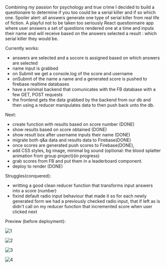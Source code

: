 Combining my passion for psychology and true crime I decided to build a questionaire to determine if you too could be a serial killer and if so which one. Spoiler alert: all answers generate one type of serial killer from real life of fiction. A playful not to be taken too seriously React questionnaire app where user answers a set of questions rendered one at a time and inputs their name and will receive based on the answers selected a result : which serial killer they would be.

Currently works:

- answers are selected and a socore is assigned based on which answers are selected
- name input is grabbed
- on Submit we get a console.log of the score and username
- onSubmit of the name a name and a generated score is pushed to firebase realtime databases
- have a minimal backend that comunicates with the FB database with a few GET, POST requests
- the frontend gets the data grabbed by the backend from our db and then using a reducer manipulates data to then push back unto the db.

Next:

- create function with results based on score number (DONE)
- show results based on score obtained (DONE)
- show result box after username inputs their name (DONE)
- migrate both q&a data and results data to Firebase(DONE)
- once scores are generated push scores to Firebase(DONE),
- add CSS styles, bg image, minimal bg sound (optional: the blood splatter animation from group project)(in progress)
- grab scores from FB and put them in a leaderboard component.
- deploy to render (DONE)

Struggles(conquered):

- writting a good clean reducer function that transforms input answers into a score (number)
- fixind default radio input behaviour that made it so for each newly generated form we had a previously checked radio input, that if left as is didn't call on my reducer function that incremented score when user clicked next

Preview (before deployment):

![1](https://github.com/whatthefoobar/killer-questionaire-react/assets/69626975/c66182f8-1576-4b8c-bab9-05c51a3949d1)

![2](https://github.com/whatthefoobar/killer-questionaire-react/assets/69626975/fa4ee694-6b23-4e35-aaf6-ae6addd2e10b)

![3](https://github.com/whatthefoobar/killer-questionaire-react/assets/69626975/e537b718-9fd7-4db8-9d63-dc98552f0fd7)

![4](https://github.com/whatthefoobar/killer-questionaire-react/assets/69626975/512bb94e-aa7c-4bd6-bfd8-ca388e67ee64)

